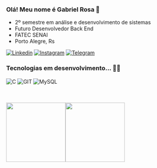 ### Olá! Meu nome é Gabriel Rosa 🫡
- 2º semestre em análise e desenvolvimento de sistemas
- Futuro Desenvolvedor Back End
- FATEC SENAI 
- Porto Alegre, Rs<br/>

[![Linkedin](https://img.shields.io/badge/LinkedIn-0077B5?style=for-the-badge&logo=linkedin&logoColor=white)](https://www.linkedin.com/in/gabriel-rosa-b8463526b/) [![Instagram](https://img.shields.io/badge/Instagram-E4405F?style=for-the-badge&logo=instagram&logoColor=white)](https://instagram.com/_gabriels06?igshid=MzNINGNkZWQ4Mg==) [![Telegram](https://img.shields.io/badge/Telegram-2CA5E0?style=for-the-badge&logo=telegram&logoColor=white)](t.me/GSR_1999)

### Tecnologias em desenvolvimento... 👨‍💻
<div style="display: inline_block">
<img align="center" alt="C" src="https://img.shields.io/badge/C-00599C?style=for-the-badge&logo=c&logoColor=white"/> <img align="center" alt="GIT" src="https://img.shields.io/badge/GIT-E44C30?style=for-the-badge&logo=git&logoColor=white"/> <img align="center" alt="MySQL" src="https://img.shields.io/badge/MySQL-005C84?style=for-the-badge&logo=mysql&logoColor=white"/>
</div><br/><br/>


<img height="160em" src="https://github-readme-stats.vercel.app/api?username=steigerosa&show_icons=true&theme=radical"/><img height="160em" src="https://github-readme-stats.vercel.app/api/top-langs/?username=steigerosa&layout=compact&theme=radical"/>



